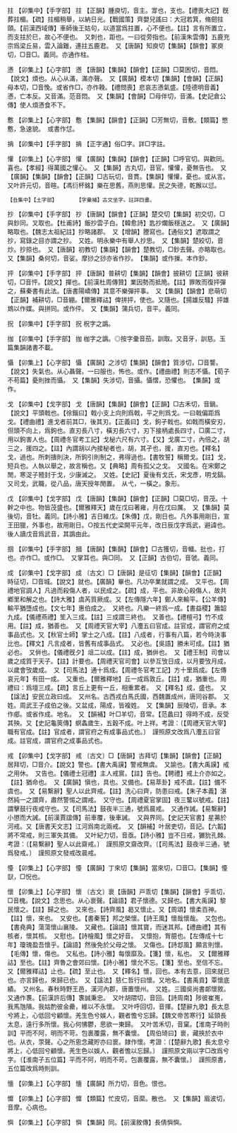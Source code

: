 <!-- { "loadSidebar": true } -->
拄	【卯集中】【手字部】	拄	【正韻】腫庾切，音主。牚也，支也。【禮喪大記】旣葬拄楣。【疏】拄楣稍舉，以納日光。【戰國策】齊嬰兒謠曰：大冠若箕，脩劒拄頤。【前漢西域傳】車師後王姑句，以道當爲拄置，心不便也。【註】言有所置立，而支拄於巳，故心不便也。　又刺也，距也。一曰從旁指也。【前漢朱雲傳】五鹿充宗爲梁丘易，雲入論難，連拄五鹿君。　又【唐韻】知庾切【集韻】【韻會】冢庾切，□音□。義同。亦通作柱。

懣	【卯集上】【心字部】	懣	【唐韻】【集韻】【韻會】【正韻】□莫困切，音悶。【說文】煩也。从心从滿，滿亦聲。　又【廣韻】模本切【集韻】【會韻】【正韻】母本切，□音悗。或省作□，亦作鞔。【禮問喪】悲哀志懣氣盛。【陸德明音義】懣，亡本反。又音滿。范音悶。　又【集韻】【會韻】□母伴切，音滿。【史記倉公傳】使人煩懣食不下。

懯	【卯集上】【心字部】	懯	【集韻】【韻會】【正韻】□芳無切，音敷。【類篇】憋懯，急速貌。　或書作怤。

抩	【卯集中】【手字部】	抩	【正字通】俗□字。詳□字註。

懽	【卯集上】【心字部】	懽	【廣韻】【集韻】【韻會】【正韻】□呼官切。與歡同。喜也。【孝經】得萬國之懽心。　又【集韻】古丸切，音官。懽懽，憂無告也。　又【廣韻】【集韻】【韻會】【正韻】□古玩切，音貫。【集韻】懽懽，憂也。或从言。　又叶許元切，音暄。【馮衍杯銘】樂在思舊，燕則思懽。民之失德，乾餱以愆。

	【丑集中】【土字部】		【字彙補】古文坐字。註詳四畫。

抄	【卯集中】【手字部】	抄	【唐韻】【韻會】【正韻】楚交切【集韻】初交切，□與鈔同。叉取也。【杜甫詩】飯抄雲子白。【韓愈詩】匙抄爛飯穩送之。　又【廣韻】略取也。【魏志太祖紀註】抄略諸郡。　又【增韻】謄寫也。【通俗文】遮取謂之抄，寫錄之目亦謂之抄。　又姓。明永樂中有舉人抄思。　又【集韻】楚絞切，音炒。抄掠也。　又【唐韻】初教切【集韻】【韻會】楚教切，□鈔去聲。亦略取也。　又【集韻】桑何切，音娑。摩挱之挱亦省作抄。　【集韻】或作摷。本作鈔。

抨	【卯集中】【手字部】	抨	【唐韻】普耕切【集韻】【韻會】披耕切【正韻】彼耕切，□音怦。【說文】撣也。【前漢杜周傳贊】業因勢而抵陒。【註】罪敗而復抨彈之，蘇秦書有此法。【唐書陽嶠傳】其意不樂彈抨事。　又【集韻】【韻會】悲萌切【正韻】補耕切，□音綳。【爾雅釋詁】俾拼抨，使也。又隨也。【揚雄反騷】抨雄鴆以作媒。與拼同。或作伻。　又【集韻】蒲兵切，音平。義同。

拀	【卯集中】【手字部】	拀	柷字之譌。

拁	【卯集中】【手字部】	拁	枷字之譌。◎按字彙音茄，訓取。又音牙，訓慈。玉篇集韻諸書不載。

懾	【卯集上】【心字部】	懾	【廣韻】之涉切【集韻】【韻會】質涉切，□音讋。【說文】失氣也。从心聶聲。一曰服也，怖也。或作。【禮曲禮】則志不懾。【荀子不苟篇】憂則挫而懾。　又【集韻】失涉切，音攝。懾慴，恐懼也。　【集韻】或作。

戈	【卯集中】【戈字部】	戈	【唐韻】【集韻】【韻會】【正韻】□古禾切，音鍋。【說文】平頭戟也。【徐鍇曰】戟小支上向則爲戟，平之則爲戈。一曰戟偏距爲戈。【禮曲禮】進戈者前其□，後其刃。【正義曰】戈，鉤孑戟也。如戟而橫安刃，但頭不向上，爲鉤也。直刃長八寸，橫刃長六寸，刃下接柄處長四寸，□廣二寸，用以鉤害人也。【周禮冬官考工記】戈柲六尺有六寸。【又】戈廣二寸，內倍之，胡三之，援四之。【註】內謂胡以內接柲者也，胡，其孑也，援，直刃也。【釋名】戈，過也。所刺擣則決，所鉤引則制之，弗得過也。【書牧誓】稱爾戈。【註】戈，短兵也。人執以舉之，故言稱也。又【典略】周有孤父之戈。　又國名。在宋鄭之閒，寒浞子豷封于戈，少康滅之。　又姓。【史記】夏後有戈氏，宋戈彥，明戈鎬。　又司戈，武職，從八品，唐天授年閒置。　从弋，一橫之。象形。

戊	【卯集中】【戈字部】	戊	【唐韻】【集韻】【韻會】【正韻】□莫□切，音茂。十幹之中也。物皆茂盛也。【爾雅釋天】歲在戊曰著雍，月在戊曰厲。　又【集韻】莫後切，音牡。義同。【詩小雅】吉日維戊。【朱傳】戊，剛日也。凡外事用剛日，宣王田獵，外事也，故用剛日。○按五代史梁開平元年，改日辰戊字爲武，避諱也。後人讀戊音爲武音，其譌由此。

掴	【卯集中】【手字部】	摑	【唐韻】【集韻】【韻會】□古獲切，音幗。批也，打也。亦作□。或作□。　又掌耳也。與□同。　又【正韻】古伯切，音虢。義同。

成	【卯集中】【戈字部】	成	〔古文〕□【唐韻】是征切【集韻】【韻會】【正韻】時征切，□音城。【說文】就也。【廣韻】畢也。凡功卒業就謂之成。　又平也。【周禮地官調人】凡過而殺傷人者，以民成之。【疏】成，平也。非故心殺傷人，故共鄕里和解之也。【詩大雅】虞芮質厥成。又【左傳隱六年】鄭人來輸平。【公羊傳】輸平猶墮成也。【文七年】惠伯成之。　又終也。凡樂一終爲一成。【書益稷】簫韶九成。【儀禮燕禮】笙入三成。【註】三成謂三終也。　又善也。【禮檀弓】竹不成用。【註】成，猶善也。　又【周禮天官大宰】八灋五曰官成。註官成，謂官府之成事品式也。又【秋官士師】掌士之八成。【註】八成者，行事有八篇，若今時決事比也。【釋文】凡言成者，皆舊有成事品式。　又必也。【吳語】勝未可成。【註】猶必也。　又倂也。【儀禮旣夕】俎二以成。【註】成，猶倂也。　又【禮王制】司會以歲之成質于天子。【註】計要也。【周禮天官司會】以參互攷日成，以月要攷月成，以歲會攷歲成。　又【司馬法】通十爲成。【周禮冬官考工記】方十里爲成。【左傳哀元年】有田一成。　又重也。【爾雅釋地】丘一成爲敦丘。【註】成，猶重也。周禮曰：爲壇三成。【疏】言丘上更有一丘，相重累者。　又【釋名】成，盛也。　又【諡法】安民立政曰成。　又州名。古西戎白馬氏國，西魏置成州，唐同谷郡。　又姓。周武王子成伯之後。又盆成，陽成，皆複姓。　又【集韻】辰陵切，音承。本作郕。或省作成。地名。　又【韻補】叶□羊切，音常。【范蠡曰】得時不成，反受其殃。又【史記龜筴傳】螟螽歲生，五穀不成。叶上祥。考證：〔【周禮天官大宰】職有官成。【註】官成者，謂官府之有成事品式也。〕　謹照原文改爲八灋五曰官成。註官成，謂官府之成事品式也。 

戒	【卯集中】【戈字部】	戒	〔古文〕□【唐韻】古拜切【集韻】【韻會】【正韻】居拜切，□音介。【說文】警也。【書大禹謨】警戒無虞。　又諭也。【書大禹謨】戒之用休。　又告也。【儀禮士冠禮】主人戒賔。【註】告也。【聘禮】戒上介亦如之。【註】猶命也。　又【廣韻】愼也，具也。又備也。【易萃卦】戒不虞。【註】備不虞也。　又【易繫辭】聖人以此齊戒。【註】洗心曰齊，防患曰戒。【朱子本義】湛然純一之謂齊，肅然警惕之謂戒。　又守也。【周禮夏官掌固】夜三鼜以號戒。【註】謂擊鼓行夜戒守也。又【司馬法】鼓夜半三通，號爲晨戒。　又通作誡。【易繫辭】小懲而大誡。【前漢賈誼傳】前車覆，後車誡。　又與界同。【史記天官書】星茀於河戒。又【唐書天文志】江河爲南北兩戒。　又【韻補】叶居吏切，音記。【六韜】將不常戒，則三軍失其備。　又叶紀力切，音亟。【詩小雅】豈不日戒，玁狁孔棘。考證：〔【易繫辭】聖人以此齋戒。〕　謹照原文齋改齊。〔【司馬法】鼓夜半三通，號爲發戒。〕　謹照原文發戒改晨戒。 

懛	【卯集上】【心字部】	懛	【廣韻】丁來切【集韻】當來切，□音□。【集韻】懛獃，□怳也。

懷	【卯集上】【心字部】	懷	〔古文〕褱【唐韻】戸乖切【集韻】【韻會】乎乖切，□音槐。【說文】念思也。从心褱聲。【論語】君子懷德。又歸也。【書大禹謨】黎民懷之。【註】歸之也。　又來也。【詩齊風】曷又懷止。又【周頌】懷柔百神。【註】懷，來也。　又安也。【書秦誓】邦之榮懷。【詩王風】懷哉懷哉。　又包也。【書堯典】蕩蕩懷山襄陵。　又藏也。【論語】懷其寶，而迷其邦。【禮曲禮】其有核者，懷其核。　又慰也。【詩檜風】懷之好音。　又懷抱，胷臆也。【左傳成十七年】瓊瑰盈吾懷乎。【論語】然後免於父母之懷。　又傷也。【詩邶風】願言則懷。【毛傳】懷，傷也。　又私也。【詩小雅】每懷靡及。【箋】懷，私也。　又【爾雅釋詁】至也。【註】齊魯之會郊曰懷。【詩小雅】懷允不忘。【箋】至也。至信不忘。　又【爾雅釋詁】止也。【疏】至止也。　又【釋名】懷，回也。本有去意，回來就已也。亦言歸也，來歸已也。　又【諡法】慈仁哲行曰懷。又地名。【書禹貢】覃懷底績。　又州名。春秋時野王邑，漢河內郡，唐置懷州。　又姓。三國吳尚書郞懷敘。　又通作褢。【前漢許后傳】褢誠秉忠。　又叶胡隈切，音回。【詩周南】陟彼崔嵬，我馬虺隤。我姑酌彼金罍，維以不永懷。　又叶呼回切，音揮。【楚辭九歌】長太息兮將上，心低回兮顧懷。羌生色兮娛人，觀者憺兮忘歸。【魏文帝苦寒行】延頸長太息，遠行多所懷。我心何怫鬱，思欲一東歸。　又叶苦禾切，音窠。【淮南子時則訓】平而不阿，明而不苛。包裹覆露，無不囊懷。　【周伯琦曰】褱，藏挾於衣中也。从衣，眔聲。心之所恖念藏貯亦曰褱。隷作懷。考證：〔【楚辭九歌】長太息兮將上，心低回兮顧懷。羌生色以娛人，觀者憺以忘歸。〕　謹照原文兩以字□改爲兮字。〔【淮南子五位篇】平而不阿，明而不苛。包裹覆露，無不囊懷。〕　謹照原書，五位篇改爲時則訓。 

懎	【卯集上】【心字部】	懎	【廣韻】所力切，音色。恨也。

戂	【卯集上】【心字部】	戂	【類篇】忙皮切，音縻。散也。　又【集韻】眉波切，音摩。心病也。

懙	【卯集上】【心字部】	懙	【集韻】同。【前漢敘傳】長倩懙懙。

